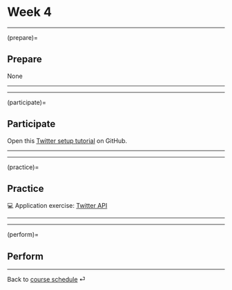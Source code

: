 # Week 4


---

(prepare)=
## Prepare

None

---

---


(participate)=
## Participate


Open this [Twitter setup tutorial](https://github.com/kirenz/twitter-tutorial) on GitHub.


---

---


(practice)=
## Practice

💻 Application exercise: [Twitter API](../ae/ae-2-twitter-api.md)


---

---

(perform)=
## Perform


---

Back to [course schedule](../docs/course-schedule.md) ⏎
